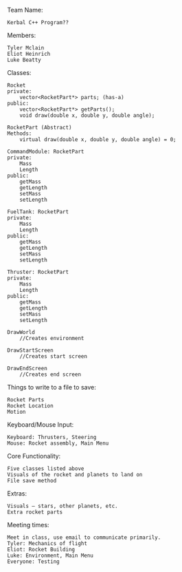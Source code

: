 Team Name: 

	Kerbal C++ Program??

Members:

	Tyler Mclain
	Eliot Heinrich
	Luke Beatty

Classes:

	Rocket
	private:
		vector<RocketPart*> parts; (has-a)
	public:
		vector<RocketPart*> getParts();
		void draw(double x, double y, double angle);

	RocketPart (Abstract)
	Methods:
		virtual draw(double x, double y, double angle) = 0;

	CommandModule: RocketPart
	private:
		Mass
		Length
	public:
		getMass
		getLength
		setMass
		setLength

	FuelTank: RocketPart
	private:
		Mass
		Length
	public:
		getMass
		getLength
		setMass
		setLength

	Thruster: RocketPart
	private:
		Mass
		Length
	public:
		getMass
		getLength
		setMass
		setLength
	
	DrawWorld
		//Creates environment
	
	DrawStartScreen
		//Creates start screen
		
	DrawEndScreen
		//Creates end screen

Things to write to a file to save:

	Rocket Parts
	Rocket Location
	Motion

Keyboard/Mouse Input:

	Keyboard: Thrusters, Steering
	Mouse: Rocket assembly, Main Menu

Core Functionality:

	Five classes listed above
	Visuals of the rocket and planets to land on
	File save method

Extras:

	Visuals – stars, other planets, etc.
	Extra rocket parts

Meeting times:

	Meet in class, use email to communicate primarily.
	Tyler: Mechanics of flight
	Eliot: Rocket Building
	Luke: Environment, Main Menu
	Everyone: Testing

